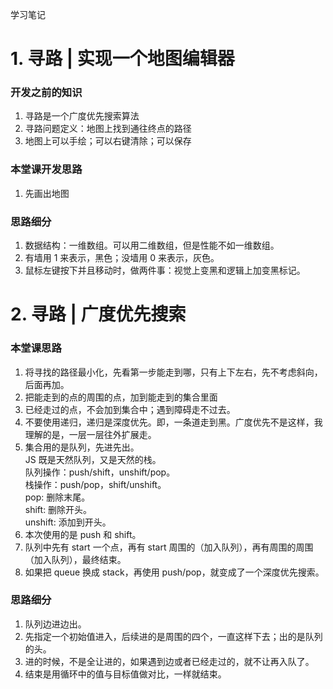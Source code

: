 学习笔记
# 1. 寻路 | 实现一个地图编辑器
### 开发之前的知识
1. 寻路是一个广度优先搜索算法
2. 寻路问题定义：地图上找到通往终点的路径
3. 地图上可以手绘；可以右键清除；可以保存

### 本堂课开发思路
1. 先画出地图

### 思路细分
1. 数据结构：一维数组。可以用二维数组，但是性能不如一维数组。
2. 有墙用 1 来表示，黑色；没墙用 0 来表示，灰色。
3. 鼠标左键按下并且移动时，做两件事：视觉上变黑和逻辑上加变黑标记。

# 2. 寻路 | 广度优先搜索
### 本堂课思路
1. 将寻找的路径最小化，先看第一步能走到哪，只有上下左右，先不考虑斜向，后面再加。
2. 把能走到的点的周围的点，加到能走到的集合里面
3. 已经走过的点，不会加到集合中；遇到障碍走不过去。
4. 不要使用递归，递归是深度优先。即，一条道走到黑。广度优先不是这样，我理解的是，一层一层往外扩展走。
5. 集合用的是队列，先进先出。  
    JS 既是天然队列，又是天然的栈。  
    队列操作：push/shift，unshift/pop。  
    栈操作：push/pop，shift/unshift。  
    pop: 删除末尾。  
    shift: 删除开头。  
    unshift: 添加到开头。
6. 本次使用的是 push 和 shift。
7. 队列中先有 start 一个点，再有 start 周围的（加入队列），再有周围的周围（加入队列），最终结束。
8. 如果把 queue 换成 stack，再使用 push/pop，就变成了一个深度优先搜索。

### 思路细分
1. 队列边进边出。
2. 先指定一个初始值进入，后续进的是周围的四个，一直这样下去；出的是队列的头。
3. 进的时候，不是全让进的，如果遇到边或者已经走过的，就不让再入队了。
4. 结束是用循环中的值与目标值做对比，一样就结束。

 
